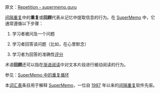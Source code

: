 原文：[Repetition - supermemo.guru](https://supermemo.guru/wiki/Repetition)

[间隔重复](https://supermemo.guru/wiki/Spaced_repetition)中的**重复**或**回顾**代表从记忆中提取信息的行为。在 [SuperMemo](https://supermemo.guru/wiki/SuperMemo) 中，它通常遵循以下步骤：

1. 学习者被问及一个问题

2. 学习者回答该问题（比如，在心里默念）

3. 学习者为回答的准确性[评分](https://supermemo.guru/wiki/Grade)

术语**回顾**还可以指在[渐进阅读](https://supermemo.guru/wiki/Incremental_reading)中对文本片段进行被动阅读的行为。

参见：[SuperMemo 中的重复循环](http://help.supermemo.org/wiki/Learn)

本[词汇表](https://supermemo.guru/wiki/Glossary)条目用于解释 [SuperMemo](https://supermemo.guru/wiki/SuperMemo_Guru)，一位自 [1987](https://supermemo.guru/wiki/History_of_spaced_repetition_(print)) 年以来的[间隔重复](https://supermemo.guru/wiki/Spaced_repetition)软件先驱。